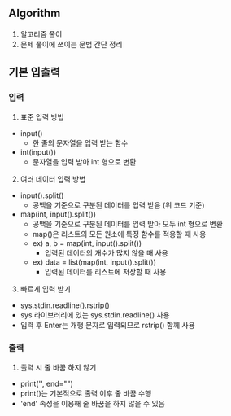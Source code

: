## Algorithm
1. 알고리즘 풀이
2. 문제 풀이에 쓰이는 문법 간단 정리

## 기본 입출력

### 입력
1. 표준 입력 방법
 - input()
   - 한 줄의 문자열을 입력 받는 함수
 - int(input())
   - 문자열을 입력 받아 int 형으로 변환

2. 여러 데이터 입력 방법
 - input().split()
   - 공백을 기준으로 구분된 데이터를 입력 받음 (위 코드 기준)
 - map(int, input().split())
   - 공백을 기준으로 구분된 데이터를 입력 받아 모두 int 형으로 변환
   - map()은 리스트의 모든 원소에 특정 함수를 적용할 때 사용
   - ex) a, b = map(int, input().split())
     - 입력된 데이터의 개수가 많지 않을 때 사용
   - ex) data = list(map(int, input().split())
     - 입력된 데이터를 리스트에 저장할 때 사용

3. 빠르게 입력 받기
 - sys.stdin.readline().rstrip()
  - sys 라이브러리에 있는 sys.stdin.readline() 사용
  - 입력 후 Enter는 개행 문자로 입력되므로 rstrip() 함께 사용

### 출력
1. 출력 시 줄 바꿈 하지 않기
 - print('', end="")
  - print()는 기본적으로 출력 이후 줄 바꿈 수행
  - 'end' 속성을 이용해 줄 바꿈을 하지 않을 수 있음
